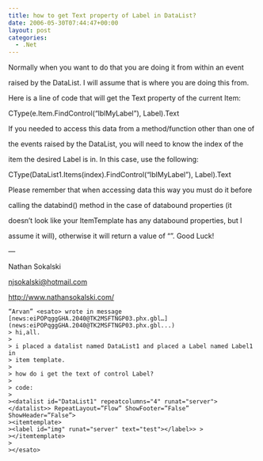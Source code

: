 ```yaml
---
title: how to get Text property of Label in DataList?
date: 2006-05-30T07:44:47+00:00
layout: post
categories:
  - .Net
---
```


Normally when you want to do that you are doing it from within an event

raised by the DataList. I will assume that is where you are doing this from.

Here is a line of code that will get the Text property of the current Item:

CType(e.Item.FindControl(“lblMyLabel”), Label).Text

If you needed to access this data from a method/function other than one of

the events raised by the DataList, you will need to know the index of the

item the desired Label is in. In this case, use the following:

CType(DataList1.Items(index).FindControl(“lblMyLabel”), Label).Text

Please remember that when accessing data this way you must do it before

calling the databind() method in the case of databound properties (it

doesn&#8217;t look like your ItemTemplate has any databound properties, but I

assume it will), otherwise it will return a value of “”. Good Luck!

—

Nathan Sokalski

njsokalski@hotmail.com

<http://www.nathansokalski.com/>

    “Arvan” <esato> wrote in message
    [news:eiPOPqggGHA.2040@TK2MSFTNGP03.phx.gbl…](news:eiPOPqggGHA.2040@TK2MSFTNGP03.phx.gbl...)
    > hi,all.
    >
    > i placed a datalist named DataList1 and placed a Label named Label1 in
    > item template.
    >
    > how do i get the text of control Label?
    >
    > code:
    >
    ><datalist id="DataList1" repeatcolumns="4" runat="server"></datalist>> RepeatLayout=”Flow” ShowFooter=”False” ShowHeader=”False”>
    ><itemtemplate>
    ><label id="img" runat="server" text="test"></label>> >
    ></itemtemplate>
    >
    ></esato>